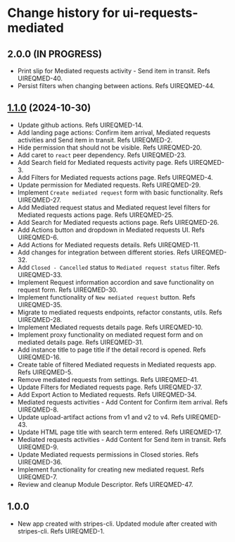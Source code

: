 # Change history for ui-requests-mediated

## 2.0.0 (IN PROGRESS)
* Print slip for Mediated requests activity - Send item in transit. Refs UIREQMED-40.
* Persist filters when changing between actions. Refs UIREQMED-44.

## [1.1.0](https://github.com/folio-org/ui-requests-mediated/tree/v1.1.0) (2024-10-30)
* Update github actions. Refs UIREQMED-14.
* Add landing page actions: Confirm item arrival, Mediated requests activities and Send item in transit. Refs UIREQMED-2.
* Hide permission that should not be visible. Refs UIREQMED-20.
* Add caret to `react` peer dependency. Refs UIREQMED-23.
* Add Search field for Mediated requests activity page. Refs UIREQMED-3.
* Add Filters for Mediated requests actions page. Refs UIREQMED-4.
* Update permission for Mediated requests. Refs UIREQMED-29.
* Implement `Create mediated request` form with basic functionality. Refs UIREQMED-27.
* Add Mediated request status and Mediated request level filters for Mediated requests actions page. Refs UIREQMED-25.
* Add Search for Mediated requests actions page. Refs UIREQMED-26.
* Add Actions button and dropdown in Mediated requests UI. Refs UIREQMED-6.
* Add Actions for Mediated requests details. Refs UIREQMED-11.
* Add changes for integration between different stories. Refs UIREQMED-32.
* Add `Closed - Cancelled` status to `Mediated request status` filter. Refs UIREQMED-33.
* Implement Request information accordion and save functionality on request form. Refs UIREQMED-30.
* Implement functionality of `New mediated request` button. Refs UIREQMED-35.
* Migrate to mediated requests endpoints, refactor constants, utils. Refs UIREQMED-28.
* Implement Mediated requests details page. Refs UIREQMED-10.
* Implement proxy functionality on mediated request form and on mediated details page. Refs UIREQMED-31.
* Add instance title to page title if the detail record is opened. Refs UIREQMED-16.
* Create table of filtered Mediated requests in Mediated requests app. Refs UIREQMED-5.
* Remove mediated requests from settings. Refs UIREQMED-41.
* Update Filters for Mediated requests page. Refs UIREQMED-37.
* Add Export Action to Mediated requests. Refs UIREQMED-34.
* Mediated requests activities - Add Content for Confirm item arrival. Refs UIREQMED-8.
* Update upload-artifact actions from v1 and v2 to v4. Refs UIREQMED-43.
* Update HTML page title with search term entered. Refs UIREQMED-17.
* Mediated requests activities - Add Content for Send item in transit. Refs UIREQMED-9.
* Update Mediated requests permissions in Closed stories. Refs UIREQMED-36.
* Implement functionality for creating new mediated request. Refs UIREQMED-7.
* Review and cleanup Module Descriptor. Refs UIREQMED-47.

## 1.0.0
* New app created with stripes-cli. Updated module after created with stripes-cli. Refs UIREQMED-1.
